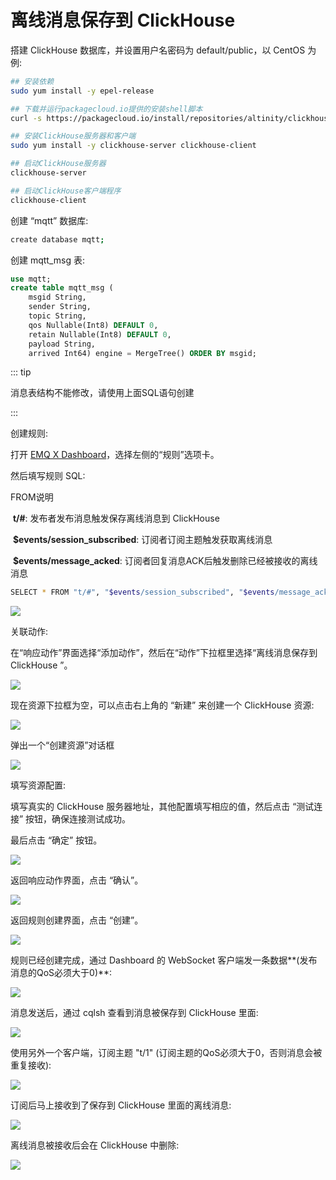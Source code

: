 # 离线消息保存到 ClickHouse

搭建 ClickHouse 数据库，并设置用户名密码为 default/public，以 CentOS 为例:

```bash
## 安装依赖
sudo yum install -y epel-release

## 下载并运行packagecloud.io提供的安装shell脚本
curl -s https://packagecloud.io/install/repositories/altinity/clickhouse/script.rpm.sh | sudo bash

## 安装ClickHouse服务器和客户端
sudo yum install -y clickhouse-server clickhouse-client

## 启动ClickHouse服务器
clickhouse-server

## 启动ClickHouse客户端程序
clickhouse-client
```

创建 “mqtt” 数据库:
```bash
create database mqtt;
```
创建 mqtt_msg 表:

```sql
use mqtt;
create table mqtt_msg (
	msgid String,
	sender String,
	topic String,
	qos Nullable(Int8) DEFAULT 0,
	retain Nullable(Int8) DEFAULT 0,
	payload String,
	arrived Int64) engine = MergeTree() ORDER BY msgid;
```

::: tip

消息表结构不能修改，请使用上面SQL语句创建

:::

创建规则:

打开 [EMQ X Dashboard](http://127.0.0.1:18083/#/rules)，选择左侧的“规则”选项卡。

然后填写规则 SQL:

FROM说明

​	**t/#**: 发布者发布消息触发保存离线消息到 ClickHouse

​	**$events/session_subscribed**: 订阅者订阅主题触发获取离线消息

​	**$events/message_acked**: 订阅者回复消息ACK后触发删除已经被接收的离线消息

```bash
SELECT * FROM "t/#", "$events/session_subscribed", "$events/message_acked" WHERE topic =~ 't/#'
```

![](./assets/rule-engine/mysql_offline_msg_01.png)

关联动作:

在“响应动作”界面选择“添加动作”，然后在“动作”下拉框里选择“离线消息保存到 ClickHouse ”。

![](./assets/rule-engine/clickhouse_offline_msg_01.png)


现在资源下拉框为空，可以点击右上角的 “新建” 来创建一个 ClickHouse 资源:

![](./assets/rule-engine/clickhouse_offline_msg_02.png)

弹出一个“创建资源”对话框

![](./assets/rule-engine/clickhouse_offline_msg_03.png)

填写资源配置:

填写真实的 ClickHouse 服务器地址，其他配置填写相应的值，然后点击 “测试连接” 按钮，确保连接测试成功。

最后点击 “确定” 按钮。

![](./assets/rule-engine/clickhouse_offline_msg_04.png)

返回响应动作界面，点击 “确认”。

![](./assets/rule-engine/clickhouse_offline_msg_05.png)

返回规则创建界面，点击 “创建”。

![](./assets/rule-engine/clickhouse_offline_msg_06.png)

规则已经创建完成，通过 Dashboard 的 WebSocket 客户端发一条数据**(发布消息的QoS必须大于0)**:

![](./assets/rule-engine/mysql_offline_msg_08.png)

消息发送后，通过 cqlsh 查看到消息被保存到 ClickHouse 里面:

![](./assets/rule-engine/clickhouse_offline_msg_07.png)

使用另外一个客户端，订阅主题 "t/1" (订阅主题的QoS必须大于0，否则消息会被重复接收):

![](./assets/rule-engine/mysql_offline_msg_10.png)

订阅后马上接收到了保存到 ClickHouse 里面的离线消息:

![](./assets/rule-engine/mysql_offline_msg_11.png)

离线消息被接收后会在 ClickHouse 中删除:

![](./assets/rule-engine/clickhouse_offline_msg_08.png)
